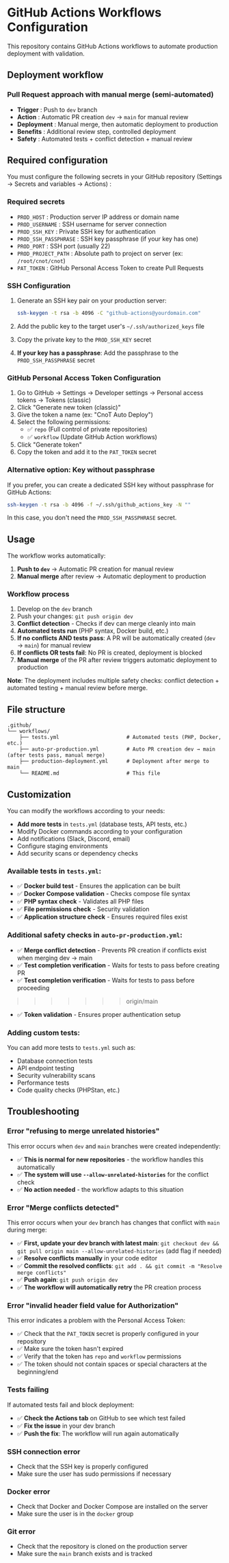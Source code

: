 # GitHub Actions Workflows Configuration

This repository contains GitHub Actions workflows to automate production deployment with validation.

## Deployment workflow

### Pull Request approach with manual merge (semi-automated)
- **Trigger** : Push to `dev` branch
- **Action** : Automatic PR creation `dev` → `main` for manual review
- **Deployment** : Manual merge, then automatic deployment to production
- **Benefits** : Additional review step, controlled deployment
- **Safety** : Automated tests + conflict detection + manual review

## Required configuration

You must configure the following secrets in your GitHub repository (Settings → Secrets and variables → Actions) :

### Required secrets
- `PROD_HOST` : Production server IP address or domain name
- `PROD_USERNAME` : SSH username for server connection
- `PROD_SSH_KEY` : Private SSH key for authentication
- `PROD_SSH_PASSPHRASE` : SSH key passphrase (if your key has one)
- `PROD_PORT` : SSH port (usually 22)
- `PROD_PROJECT_PATH` : Absolute path to project on server (ex: `/root/cnot/cnot`)
- `PAT_TOKEN` : GitHub Personal Access Token to create Pull Requests

### SSH Configuration
1. Generate an SSH key pair on your production server:
   ```bash
   ssh-keygen -t rsa -b 4096 -C "github-actions@yourdomain.com"
   ```

2. Add the public key to the target user's `~/.ssh/authorized_keys` file

3. Copy the private key to the `PROD_SSH_KEY` secret

4. **If your key has a passphrase**: Add the passphrase to the `PROD_SSH_PASSPHRASE` secret

### GitHub Personal Access Token Configuration
1. Go to GitHub → Settings → Developer settings → Personal access tokens → Tokens (classic)
2. Click "Generate new token (classic)"
3. Give the token a name (ex: "CnoT Auto Deploy")
4. Select the following permissions:
   - ✅ `repo` (Full control of private repositories)
   - ✅ `workflow` (Update GitHub Action workflows)
5. Click "Generate token"
6. Copy the token and add it to the `PAT_TOKEN` secret

### Alternative option: Key without passphrase
If you prefer, you can create a dedicated SSH key without passphrase for GitHub Actions:
```bash
ssh-keygen -t rsa -b 4096 -f ~/.ssh/github_actions_key -N ""
```
In this case, you don't need the `PROD_SSH_PASSPHRASE` secret.

## Usage

The workflow works automatically:

1. **Push to `dev`** → Automatic PR creation for manual review
2. **Manual merge** after review → Automatic deployment to production

### Workflow process
1. Develop on the `dev` branch
2. Push your changes: `git push origin dev`
3. **Conflict detection** - Checks if dev can merge cleanly into main
4. **Automated tests run** (PHP syntax, Docker build, etc.)
5. **If no conflicts AND tests pass**: A PR will be automatically created (`dev` → `main`) for manual review
6. **If conflicts OR tests fail**: No PR is created, deployment is blocked
7. **Manual merge** of the PR after review triggers automatic deployment to production

**Note**: The deployment includes multiple safety checks: conflict detection + automated testing + manual review before merge.

## File structure

```
.github/
└── workflows/
    ├── tests.yml                      # Automated tests (PHP, Docker, etc.)
    ├── auto-pr-production.yml         # Auto PR creation dev → main (after tests pass, manual merge)
    ├── production-deployment.yml      # Deployment after merge to main
    └── README.md                      # This file
```

## Customization

You can modify the workflows according to your needs:
- **Add more tests** in `tests.yml` (database tests, API tests, etc.)
- Modify Docker commands according to your configuration
- Add notifications (Slack, Discord, email)
- Configure staging environments
- Add security scans or dependency checks

### Available tests in `tests.yml`:
- ✅ **Docker build test** - Ensures the application can be built
- ✅ **Docker Compose validation** - Checks compose file syntax
- ✅ **PHP syntax check** - Validates all PHP files
- ✅ **File permissions check** - Security validation
- ✅ **Application structure check** - Ensures required files exist

### Additional safety checks in `auto-pr-production.yml`:
- ✅ **Merge conflict detection** - Prevents PR creation if conflicts exist when merging dev → main
- ✅ **Test completion verification** - Waits for tests to pass before creating PR
- ✅ **Test completion verification** - Waits for tests to pass before proceeding
>>>>>>> origin/main
- ✅ **Token validation** - Ensures proper authentication setup

### Adding custom tests:
You can add more tests to `tests.yml` such as:
- Database connection tests
- API endpoint testing
- Security vulnerability scans
- Performance tests
- Code quality checks (PHPStan, etc.)

## Troubleshooting

### Error "refusing to merge unrelated histories"
This error occurs when `dev` and `main` branches were created independently:
- ✅ **This is normal for new repositories** - the workflow handles this automatically
- ✅ **The system will use `--allow-unrelated-histories`** for the conflict check
- ✅ **No action needed** - the workflow adapts to this situation

### Error "Merge conflicts detected"
This error occurs when your `dev` branch has changes that conflict with `main` during merge:
- ✅ **First, update your dev branch with latest main**: `git checkout dev && git pull origin main --allow-unrelated-histories` (add flag if needed)
- ✅ **Resolve conflicts manually** in your code editor  
- ✅ **Commit the resolved conflicts**: `git add . && git commit -m "Resolve merge conflicts"`
- ✅ **Push again**: `git push origin dev`
- ✅ **The workflow will automatically retry** the PR creation process

### Error "invalid header field value for Authorization"
This error indicates a problem with the Personal Access Token:
- ✅ Check that the `PAT_TOKEN` secret is properly configured in your repository
- ✅ Make sure the token hasn't expired
- ✅ Verify that the token has `repo` and `workflow` permissions
- ✅ The token should not contain spaces or special characters at the beginning/end

### Tests failing
If automated tests fail and block deployment:
- ✅ **Check the Actions tab** on GitHub to see which test failed
- ✅ **Fix the issue** in your dev branch
- ✅ **Push the fix**: The workflow will run again automatically

### SSH connection error
- Check that the SSH key is properly configured
- Make sure the user has sudo permissions if necessary

### Docker error
- Check that Docker and Docker Compose are installed on the server
- Make sure the user is in the `docker` group

### Git error
- Check that the repository is cloned on the production server
- Make sure the `main` branch exists and is tracked
